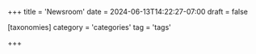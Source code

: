 +++
title = 'Newsroom'
date = 2024-06-13T14:22:27-07:00
draft = false

[taxonomies]
  category = 'categories'
  tag = 'tags'

+++
